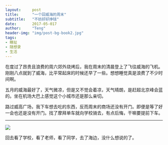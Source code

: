 ```yaml
---
layout:     post
title:      "一个回威海的周末"
subtitle:   "不妨好好挣钱"
date:       2017-05-017
author:     "Teng"
header-img: "img/post-bg-book2.jpg"
tags:
- 瞎扯
- 随想录
- 生活
---
```


在度过了昂贵且浪费的周六郊外烧烤后，我在周末的清晨登上了飞往威海的飞机。刚刚八点就到了威海，比平常起床的时候还早了一些。想想睡觉真是浪费了不少时间啊。

五月的威海最好了，天气微凉，但是又不觉会着凉，天气晴朗，是赶超北京峰会蓝的。坐在机场大巴上感觉这个小城市还是那么亲切。

路过威高广场，我下车想去吃的东西，反而周末的商场还没有开门。即便是等了好一会也还是没有开门。找了摩拜单车就向学校骑去，有点后悔，干嘛要提前下车。



----

![](http://images.tengblog.cn/17-5-16/52397371-file_1494944228673_67c6.gif)

回去看了学校，看了老师，看了同学，去了海边，没什么想说的了。